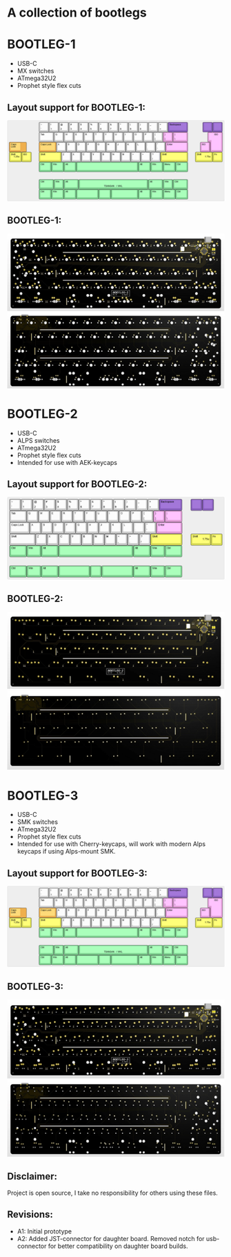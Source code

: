 # A collection of bootlegs

# BOOTLEG-1
- USB-C
- MX switches
- ATmega32U2
- Prophet style flex cuts

## Layout support for BOOTLEG-1: 
![alt text](./readme-images/layout_support_bootleg-1_rev_a2.jpg "Layout support")

## BOOTLEG-1: 
![alt text](./readme-images/bootleg-1_rev_a2_bot.jpg "PCB View - Rev A")
![alt text](./readme-images/bootleg-1_rev_a2_top.jpg "PCB View - Rev A")

# BOOTLEG-2
- USB-C
- ALPS switches
- ATmega32U2
- Prophet style flex cuts
- Intended for use with AEK-keycaps

## Layout support for BOOTLEG-2: 
![alt text](./readme-images/layout_support_bootleg-2_rev_a2.jpg "Layout support")

## BOOTLEG-2: 
![alt text](./readme-images/bootleg-2_rev_a2_bot.jpg "PCB View - Rev A")
![alt text](./readme-images/bootleg-2_rev_a2_top.jpg "PCB View - Rev A")

# BOOTLEG-3
- USB-C
- SMK switches
- ATmega32U2
- Prophet style flex cuts
- Intended for use with Cherry-keycaps, will work with modern Alps keycaps if using Alps-mount SMK.

## Layout support for BOOTLEG-3: 
![alt text](./readme-images/layout_support_bootleg-3_rev_a2.jpg "Layout support")

## BOOTLEG-3: 
![alt text](./readme-images/bootleg-3_rev_a2_bot.jpg "PCB View - Rev A")
![alt text](./readme-images/bootleg-3_rev_a2_top.jpg "PCB View - Rev A")

## Disclaimer:
Project is open source, I take no responsibility for others using these files.

## Revisions:
- A1: Initial prototype
- A2: Added JST-connector for daughter board. Removed notch for usb-connector for better compatibility on daughter board builds.